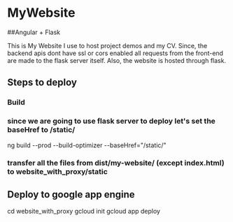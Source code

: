 # MyWebsite

##Angular + Flask 

This is My Website I use to host project demos and my CV.
Since, the backend apis dont have ssl or cors enabled all requests from the front-end are made to the flask server itself. Also, the website is hosted through flask.

## Steps to deploy

### Build 
### since we are going to use flask server to deploy let's set the baseHref to /static/ 

ng build --prod --build-optimizer --baseHref="/static/"
  
### transfer all the files from dist/my-website/ (except  index.html)  to website_with_proxy/static

## Deploy to google app engine
cd website_with_proxy
gcloud init
gcloud app deploy



